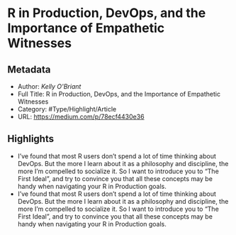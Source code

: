 # R in Production, DevOps, and the Importance of Empathetic Witnesses

## Metadata

* Author: *Kelly O'Briant*
* Full Title: R in Production, DevOps, and the Importance of Empathetic Witnesses
* Category: #Type/Highlight/Article
* URL: https://medium.com/p/78ecf4430e36

## Highlights

* I’ve found that most R users don’t spend a lot of time thinking about DevOps. But the more I learn about it as a philosophy and discipline, the more I’m compelled to socialize it. So I want to introduce you to “The First Ideal”, and try to convince you that all these concepts may be handy when navigating your R in Production goals.
* I’ve found that most R users don’t spend a lot of time thinking about DevOps. But the more I learn about it as a philosophy and discipline, the more I’m compelled to socialize it. So I want to introduce you to “The First Ideal”, and try to convince you that all these concepts may be handy when navigating your R in Production goals.
